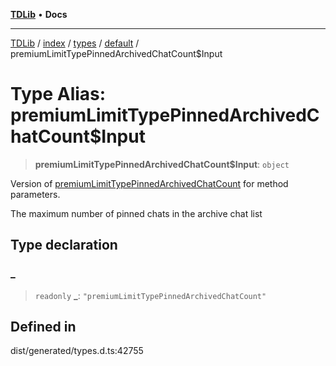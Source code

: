 [**TDLib**](../../../../../../README.md) • **Docs**

***

[TDLib](../../../../../../modules.md) / [index](../../../../../README.md) / [types](../../../README.md) / [default](../README.md) / premiumLimitTypePinnedArchivedChatCount$Input

# Type Alias: premiumLimitTypePinnedArchivedChatCount$Input

> **premiumLimitTypePinnedArchivedChatCount$Input**: `object`

Version of [premiumLimitTypePinnedArchivedChatCount](premiumLimitTypePinnedArchivedChatCount.md) for method parameters.

The maximum number of pinned chats in the archive chat list

## Type declaration

### \_

> `readonly` **\_**: `"premiumLimitTypePinnedArchivedChatCount"`

## Defined in

dist/generated/types.d.ts:42755
